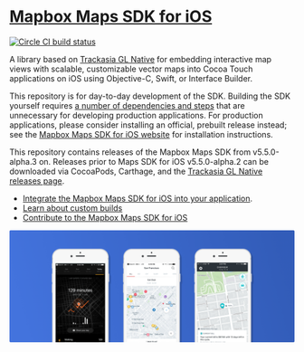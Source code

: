 # [Mapbox Maps SDK for iOS](https://docs.mapbox.com/ios/maps/)

[![Circle CI build status](https://circleci.com/gh/mapbox/mapbox-gl-native.svg?style=shield)](https://circleci.com/gh/mapbox/workflows/mapbox-gl-native/tree/master)

A library based on [Trackasia GL Native](https://github.com/mapbox/mapbox-gl-native/blob/master/README.md) for embedding interactive map views with scalable, customizable vector maps into Cocoa Touch applications on iOS using Objective-C, Swift, or Interface Builder.

This repository is for day-to-day development of the SDK. Building the SDK yourself requires [a number of dependencies and steps](../../INSTALL.md) that are unnecessary for developing production applications. For production applications, please consider installing an official, prebuilt release instead; see the [Mapbox Maps SDK for iOS website](https://docs.mapbox.com/ios/maps/) for installation instructions.

This repository contains releases of the Mapbox Maps SDK from v5.5.0-alpha.3 on. Releases prior to Maps SDK for iOS v5.5.0-alpha.2 can be downloaded via CocoaPods, Carthage, and the [Trackasia GL Native releases page](https://github.com/mapbox/mapbox-gl-native/releases).

* [Integrate the Mapbox Maps SDK for iOS into your application](https://www.mapbox.com/install/ios/).
* [Learn about custom builds](INSTALL.md)
* [Contribute to the Mapbox Maps SDK for iOS](DEVELOPING.md)

![](docs/img/screenshot.png)